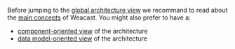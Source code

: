 Before jumping to the [global architecture view](./GLOBAL.MD) we recommand to read about the [main concepts](./DOMAINMODEL.MD) of Weacast. You might also prefer to have a:
* [component-oriented view](./COMPONENTS.MD) of the architecture
* [data model-oriented view](./DATAMODEL.MD) of the architecture

